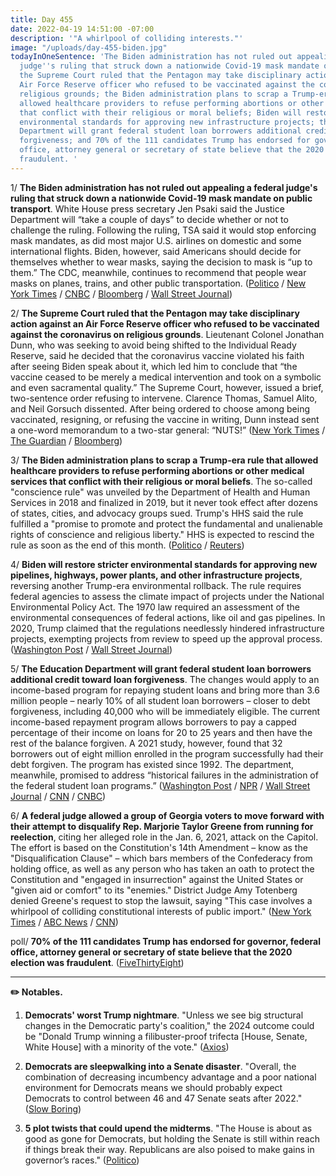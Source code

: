 ```yaml
---
title: Day 455
date: 2022-04-19 14:51:00 -07:00
description: '"A whirlpool of colliding interests."'
image: "/uploads/day-455-biden.jpg"
todayInOneSentence: 'The Biden administration has not ruled out appealing a federal
  judge''s ruling that struck down a nationwide Covid-19 mask mandate on public transport;
  the Supreme Court ruled that the Pentagon may take disciplinary action against an
  Air Force Reserve officer who refused to be vaccinated against the coronavirus on
  religious grounds; the Biden administration plans to scrap a Trump-era rule that
  allowed healthcare providers to refuse performing abortions or other medical services
  that conflict with their religious or moral beliefs; Biden will restore stricter
  environmental standards for approving new infrastructure projects; the Education
  Department will grant federal student loan borrowers additional credit toward loan
  forgiveness; and 70% of the 111 candidates Trump has endorsed for governor, federal
  office, attorney general or secretary of state believe that the 2020 election was
  fraudulent. '
---
```


1/ **The Biden administration has not ruled out appealing a federal judge's ruling that struck down a nationwide Covid-19 mask mandate on public transport**. White House press secretary Jen Psaki said the Justice Department will “take a couple of days” to decide whether or not to challenge the ruling. Following the ruling, TSA said it would stop enforcing mask mandates, as did most major U.S. airlines on domestic and some international flights. Biden, however, said Americans should decide for themselves whether to wear masks, saying the decision to mask is “up to them.” The CDC, meanwhile, continues to recommend that people wear masks on planes, trains, and other public transportation. ([Politico](https://www.politico.com/news/2022/04/19/white-house-mask-mandate-travel-00026329) / [New York Times](https://www.nytimes.com/2022/04/19/us/politics/biden-masks-public-transportation.html) / [CNBC](https://www.cnbc.com/2022/04/18/florida-judge-overturns-cdc-mask-mandate-for-public-transit-planes.html) / [Bloomberg](https://www.bloomberg.com/news/articles/2022-04-18/united-alaska-air-drop-face-mask-mandates-after-court-ruling?sref=MIBMEEoj) / [Wall Street Journal](https://www.wsj.com/articles/masks-come-off-but-confusion-remains-after-federal-mask-mandate-is-dropped-11650384113))

2/ **The Supreme Court ruled that the Pentagon may take disciplinary action against an Air Force Reserve officer who refused to be vaccinated against the coronavirus on religious grounds**. Lieutenant Colonel Jonathan Dunn, who was seeking to avoid being shifted to the Individual Ready Reserve, said he decided that the coronavirus vaccine violated his faith after seeing Biden speak about it, which led him to conclude that “the vaccine ceased to be merely a medical intervention and took on a symbolic and even sacramental quality.” The Supreme Court, however, issued a brief, two-sentence order refusing to intervene. Clarence Thomas, Samuel Alito, and Neil Gorsuch dissented. After being ordered to choose among being vaccinated, resigning, or refusing the vaccine in writing, Dunn instead sent a one-word memorandum to a two-star general: “NUTS!” ([New York Times](https://www.nytimes.com/2022/04/18/us/politics/supreme-court-vaccine-airman.html) / [The Guardian](https://www.theguardian.com/law/2022/apr/19/us-supreme-court-air-force-officer-covid-vaccine) / [Bloomberg](https://www.bloomberg.com/news/articles/2022-04-18/unvaccinated-air-force-reserve-colonel-rejected-by-supreme-court?sref=MIBMEEoj))

3/ **The Biden administration plans to scrap a Trump-era rule that allowed healthcare providers to refuse performing abortions or other medical services that conflict with their religious or moral beliefs**. The so-called "conscience rule" was unveiled by the Department of Health and Human Services in 2018 and finalized in 2019, but it never took effect after dozens of states, cities, and advocacy groups sued. Trump's HHS said the rule fulfilled a "promise to promote and protect the fundamental and unalienable rights of conscience and religious liberty." HHS is expected to rescind the rule as soon as the end of this month. ([Politico](https://www.politico.com/news/2022/04/19/biden-trump-conscience-rule-00026082) / [Reuters](https://www.reuters.com/business/healthcare-pharmaceuticals/us-scrap-conscience-rule-healthcare-workers-politico-reports-2022-04-19/))

4/ **Biden will restore stricter environmental standards for approving new pipelines, highways, power plants, and other infrastructure projects**, reversing another Trump-era environmental rollback. The rule requires federal agencies to assess the climate impact of projects under the National Environmental Policy Act. The 1970 law required an assessment of the environmental consequences of federal actions, like oil and gas pipelines. In 2020, Trump claimed that the regulations needlessly hindered infrastructure projects, exempting projects from review to speed up the approval process. ([Washington Post](https://www.washingtonpost.com/climate-environment/2022/04/19/biden-nepa-climate-trump/) / [Wall Street Journal](https://www.wsj.com/articles/biden-administration-restores-stricter-environmental-reviews-11650373201))

5/ **The Education Department will grant federal student loan borrowers additional credit toward loan forgiveness**. The changes would apply to an income-based program for repaying student loans and bring more than 3.6 million people – nearly 10% of all student loan borrowers – closer to debt forgiveness, including 40,000 who will be immediately eligible. The current income-based repayment program allows borrowers to pay a capped percentage of their income on loans for 20 to 25 years and then have the rest of the balance forgiven. A 2021 study, however, found that 32 borrowers out of eight million enrolled in the program successfully had their debt forgiven. The program has existed since 1992. The department, meanwhile, promised to address “historical failures in the administration of the federal student loan programs.” ([Washington Post](https://www.washingtonpost.com/education/2022/04/19/student-loan-forgiveness-income-driven/) / [NPR](https://www.npr.org/2022/04/19/1093310151/student-loans-income-based-repayment) / [Wall Street Journal](https://www.wsj.com/articles/biden-aims-to-expand-access-to-student-loan-debt-forgiveness-for-millions-of-people-11650391396) / [CNN](https://www.cnn.com/2022/04/19/politics/student-loan-debt-forgiveness-repayment/) / [CNBC](https://www.cnbc.com/2022/04/19/millions-closer-to-student-loan-forgiveness-under-policy-changes.html))

6/ **A federal judge allowed a group of Georgia voters to move forward with their attempt to disqualify Rep. Marjorie Taylor Greene from running for reelection**, citing her alleged role in the Jan. 6, 2021, attack on the Capitol. The effort is based on the Constitution's 14th Amendment – know as the "Disqualification Clause" – which bars members of the Confederacy from holding office, as well as any person who has taken an oath to protect the Constitution and "engaged in insurrection" against the United States or "given aid or comfort" to its "enemies." District Judge Amy Totenberg denied Greene's request to stop the lawsuit, saying "This case involves a whirlpool of colliding constitutional interests of public import." ([New York Times](https://www.nytimes.com/2022/04/18/us/politics/marjorie-taylor-greene-jan-6.html) / [ABC News](https://abcnews.go.com/amp/Politics/legal-challenge-bar-rep-marjorie-taylor-greene-ballot/story?id=84162725) / [CNN](https://www.cnn.com/2022/04/18/politics/marjorie-taylor-greene-candidacy/index.html))

poll/ **70% of the 111 candidates Trump has endorsed for governor, federal office, attorney general or secretary of state believe that the 2020 election was fraudulent**. ([FiveThirtyEight](https://fivethirtyeight.com/features/more-than-70-percent-of-trumps-endorsees-believe-the-2020-election-was-fraudulent/))

---

**✏️ Notables.**

1. **Democrats' worst Trump nightmare**. "Unless we see big structural changes in the Democratic party's coalition," the 2024 outcome could be "Donald Trump winning a filibuster-proof trifecta \[House, Senate, White House\] with a minority of the vote." ([Axios](https://www.axios.com/democrat-senate-trump-republicans-ce402871-8dd3-4a52-8843-0673377b78df.html))

2. **Democrats are sleepwalking into a Senate disaster**. "Overall, the combination of decreasing incumbency advantage and a poor national environment for Democrats means we should probably expect Democrats to control between 46 and 47 Senate seats after 2022." ([Slow Boring](https://www.slowboring.com/p/democrats-are-sleepwalking-into-a?s=r))

3. **5 plot twists that could upend the midterms**. "The House is about as good as gone for Democrats, but holding the Senate is still within reach if things break their way. Republicans are also poised to make gains in governor’s races." ([Politico](https://www.politico.com/news/2022/04/19/election-forecast-midterms-00026065))